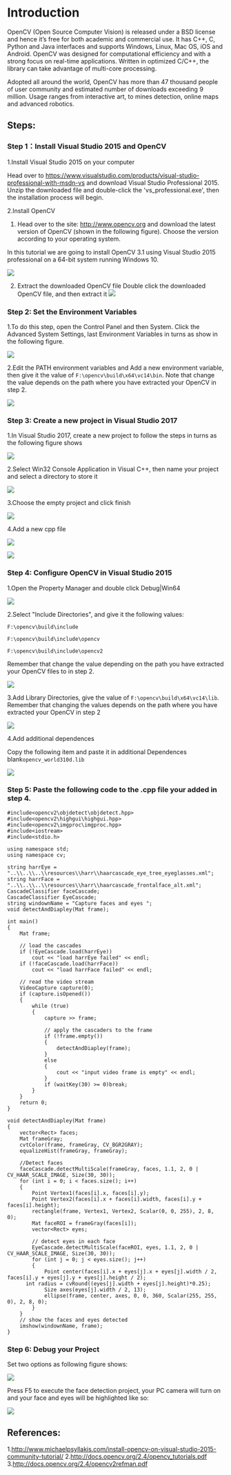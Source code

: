 # Introduction
OpenCV (Open Source Computer Vision) is released under a BSD license and hence it’s free for both academic and commercial use. It has C++, C, Python and Java interfaces and supports Windows, Linux, Mac OS, iOS and Android. OpenCV was designed for computational efficiency and with a strong focus on real-time applications. Written in
optimized C/C++, the library can take advantage of multi-core processing.

Adopted all around the world, OpenCV has more than 47 thousand people of user community and estimated number of downloads exceeding 9 million. Usage ranges from interactive art, to mines detection, online maps and advanced robotics.

## Steps:

### Step 1：Install  Visual Studio 2015 and OpenCV

1.Install Visual Studio 2015 on your computer

Head over to https://www.visualstudio.com/products/visual-studio-professional-with-msdn-vs and download Visual Studio Professional 2015. Unzip the downloaded file and double-click the 'vs_professional.exe', then the installation process will begin.

2.Install OpenCV

1) Head over to the site: http://www.opencv.org and download the latest version of OpenCV (shown in the following figure). Choose the version according to your operating system.

In this tutorial we are going to install OpenCV 3.1 using Visual Studio 2015 professional on a 64-bit system running Windows 10.

![](https://i.imgur.com/Ll4CXAc.png)

2) Extract the downloaded OpenCV file
Double click the downloaded OpenCV file, and then extract it
![](https://i.imgur.com/F50m3oB.png)

### Step 2: Set the Environment Variables

1.To do this step, open the Control Panel and then System. Click the Advanced System Settings, last Environment Variables in turns as show in the following figure.

![](https://i.imgur.com/qNm3ioM.png)

2.Edit the PATH environment variables and Add a new environment variable, then give it the value of `F:\opencv\build\x64\vc14\bin`. Note that change the value depends on the path where you have extracted your OpenCV in step 2.

![](https://i.imgur.com/mOF8J3H.png)

### Step 3: Create a new project in Visual Studio 2017

1.In Visual Studio 2017, create a new project to follow the steps in turns as the following figure shows

![](https://i.imgur.com/Qf2XoKO.png)

2.Select Win32 Console Application in Visual C++, then name your project and select a directory to store it

![](https://i.imgur.com/lQklQ4P.png)

3.Choose the empty project and click finish

![](https://i.imgur.com/kNOg1Zh.png)

4.Add a new cpp file

![](https://i.imgur.com/UwFWVKV.png)

![](https://i.imgur.com/29bzTUn.png)

### Step 4: Configure OpenCV in Visual Studio 2015

1.Open the Property Manager and double click Debug|Win64

![](https://i.imgur.com/tDaRcwr.png)

2.Select "Include Directories", and give it the following values:

`F:\opencv\build\include`

`F:\opencv\build\include\opencv`

`F:\opencv\build\include\opencv2`

Remember that change the value depending on the path you have extracted your OpenCV files to in step 2.

![](https://i.imgur.com/0Hp1zKD.png)

3.Add Library Directories, give the value of
`F:\opencv\build\x64\vc14\lib`. Remember that changing the values depends on the path where you have extracted your OpenCV in step 2

![](https://i.imgur.com/SyxIJOY.png)

4.Add additional dependences

Copy the following item and paste it in additional Dependences blank`opencv_world310d.lib`

  ![](https://i.imgur.com/hkgFeqh.png)

### Step 5: Paste the following code to the .cpp file your added in step 4.
```
#include<opencv2\objdetect\objdetect.hpp>
#include<opencv2\highgui\highgui.hpp>
#include<opencv2\imgproc\imgproc.hpp>
#include<iostream>
#include<stdio.h>

using namespace std;
using namespace cv;

string harrEye = "..\\..\\..\\resources\\harr\\haarcascade_eye_tree_eyeglasses.xml";
string harrFace = "..\\..\\..\\resources\\harr\\haarcascade_frontalface_alt.xml";
CascadeClassifier faceCascade;
CascadeClassifier EyeCascade;
string windownName = "Capture faces and eyes ";
void detectAndDiapley(Mat frame);

int main()
{
	Mat frame;

	// load the cascades
	if (!EyeCascade.load(harrEye))
		cout << "load harrEye failed" << endl;
	if (!faceCascade.load(harrFace))
		cout << "load harrFace failed" << endl;

	// read the video stream
	VideoCapture capture(0);
	if (capture.isOpened())
	{
		while (true)
		{
			capture >> frame;

			// apply the cascaders to the frame
			if (!frame.empty())
			{
				detectAndDiapley(frame);
			}
			else
			{
				cout << "input video frame is empty" << endl;
			}
			if (waitKey(30) >= 0)break;
		}
	}
	return 0;
}

void detectAndDiapley(Mat frame)
{
	vector<Rect> faces;
	Mat frameGray;
	cvtColor(frame, frameGray, CV_BGR2GRAY);
	equalizeHist(frameGray, frameGray);

	//Detect faces
	faceCascade.detectMultiScale(frameGray, faces, 1.1, 2, 0 | CV_HAAR_SCALE_IMAGE, Size(30, 30));
	for (int i = 0; i < faces.size(); i++)
	{
		Point Vertex1(faces[i].x, faces[i].y);
		Point Vertex2(faces[i].x + faces[i].width, faces[i].y + faces[i].height);
		rectangle(frame, Vertex1, Vertex2, Scalar(0, 0, 255), 2, 8, 0);
		Mat faceROI = frameGray(faces[i]);
		vector<Rect> eyes;

		// detect eyes in each face
		EyeCascade.detectMultiScale(faceROI, eyes, 1.1, 2, 0 | CV_HAAR_SCALE_IMAGE, Size(30, 30));
		for (int j = 0; j < eyes.size(); j++)
		{
			Point center(faces[i].x + eyes[j].x + eyes[j].width / 2, faces[i].y + eyes[j].y + eyes[j].height / 2);			
      int radius = cvRound((eyes[j].width + eyes[j].height)*0.25);
			Size axes(eyes[j].width / 2, 13);
			ellipse(frame, center, axes, 0, 0, 360, Scalar(255, 255, 0), 2, 8, 0);
		}
	}
	// show the faces and eyes detected
	imshow(windownName, frame);
}
```
### Step 6: Debug your Project
Set two options as following figure shows:

![](https://i.imgur.com/JvHn331.png)

Press F5 to execute the face detection project, your PC camera will turn on and your face and eyes will be highlighted like so:

![](https://i.imgur.com/PZLrE4O.png)

##  References:

  1.http://www.michaelpsyllakis.com/install-opencv-on-visual-studio-2015-community-tutorial/
  2.http://docs.opencv.org/2.4/opencv_tutorials.pdf  
  3.http://docs.opencv.org/2.4/opencv2refman.pdf
